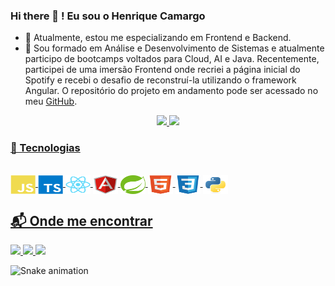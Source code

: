 ### Hi there 👋 ! Eu sou o Henrique Camargo

- 🔭 Atualmente, estou me especializando em Frontend e Backend.  
- 🌱 Sou formado em Análise e Desenvolvimento de Sistemas e atualmente participo de bootcamps voltados para Cloud, AI e Java. Recentemente, participei de uma imersão Frontend onde recriei a página inicial do Spotify e recebi o desafio de reconstruí-la utilizando o framework Angular. O repositório do projeto em andamento pode ser acessado no meu [GitHub](https://github.com/henry1end).  

<div align="center">
  <a href="https://github.com/henry1end">
  <img height="150em" src="https://github-readme-stats.vercel.app/api?username=henry1end&show_icons=true&theme=dracula&include_all_commits=true&count_private=true"/>
  <img height="150em" src="https://github-readme-stats.vercel.app/api/top-langs/?username=henry1end&layout=compact&langs_count=7&theme=dracula"/>
</div>

### 🚀 Tecnologias  
<div style="display: inline_block"><br>
  <img align="center" alt="JavaScript" height="30" width="40" src="https://raw.githubusercontent.com/devicons/devicon/master/icons/javascript/javascript-plain.svg">
  <img align="center" alt="TypeScript" height="30" width="40" src="https://raw.githubusercontent.com/devicons/devicon/master/icons/typescript/typescript-plain.svg">
  <img align="center" alt="React" height="30" width="40" src="https://raw.githubusercontent.com/devicons/devicon/master/icons/react/react-original.svg">
  <img align="center" alt="Angular" height="30" width="40" src="https://raw.githubusercontent.com/devicons/devicon/master/icons/angularjs/angularjs-original.svg">
  <img align="center" alt="SpringBoot" height="30" width="40" src="https://raw.githubusercontent.com/devicons/devicon/master/icons/spring/spring-original.svg">
  <img align="center" alt="HTML" height="30" width="40" src="https://raw.githubusercontent.com/devicons/devicon/master/icons/html5/html5-original.svg">
  <img align="center" alt="CSS" height="30" width="40" src="https://raw.githubusercontent.com/devicons/devicon/master/icons/css3/css3-original.svg">
  <img align="center" alt="Python" height="30" width="40" src="https://raw.githubusercontent.com/devicons/devicon/master/icons/python/python-original.svg">
</div>

## 📬 Onde me encontrar  
<div> 
  <a href="https://www.instagram.com/Henrry_Camargo1/" target="_blank">
    <img src="https://img.shields.io/badge/-Instagram-%23E4405F?style=for-the-badge&logo=instagram&logoColor=white">
  </a>
  <a href="mailto:henry2camargo@gmail.com">
    <img src="https://img.shields.io/badge/-Gmail-%23333?style=for-the-badge&logo=gmail&logoColor=white">
  </a>
  <a href="https://www.linkedin.com/in/henrique-camargo-b915621a3" target="_blank">
    <img src="https://img.shields.io/badge/-LinkedIn-%230077B5?style=for-the-badge&logo=linkedin&logoColor=white">
  </a> 
</div>

![Snake animation](https://github.com/henry1end/henry1end/blob/output/github-contribution-grid-snake.svg)
